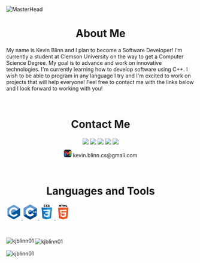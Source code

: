 ![MasterHead](https://pbs.twimg.com/profile_banners/1755975337689894912/1707492464/1500x500)

<!-- ABOUT ME -->
<div align="center">
  <h1>About Me</h1>
  <p align="left"> My name is Kevin Blinn and I plan to become a Software Developer! I'm currently a student at Clemson University on the way to get a Computer Science Degree. My goal is to   advance and work on innovative technologies. I'm currently learning how to develop software using C++. I wish to be able to program in any language I try and I'm excited to work on projects that will help everyone! Feel free to contact me with the links below and I look forward to working with you! </p>
</div>

<br>

<!-- Contact Me -->
<div align="center">
  <h1>Contact Me</h1>
  <p>
    <a href="https://www.linkedin.com/in/kevin-blinn-5697132b8/" target="blank"><img align="center" src="https://img.shields.io/badge/LinkedIn-0077B5?style=for-the-badge&logo=linkedin&logoColor=white"></a>
    <a href="https://www.instagram.com/kevinheaven27/" target="blank"><img align="center" src="https://img.shields.io/badge/Instagram-E4405F?style=for-the-badge&logo=instagram&logoColor=white"></a>
    <a href="https://www.leetcode.com/kjblinn01" target="blank"><img align="center" src="https://img.shields.io/badge/-LeetCode-FFA116?style=for-the-badge&logo=LeetCode&logoColor=black"></a>
    <a href="https://twitter.com/KJBlinn01" target="blank"><img align="center" src="https://img.shields.io/badge/X-000000?style=for-the-badge&logo=x&logoColor=white"></a>
    <a href="https://github.com/KJBlinn01" target="blank"><img align="center" src="https://img.shields.io/badge/GitHub-100000?style=for-the-badge&logo=github&logoColor=white"></a>
  </p>
  
  <p align = "center">
   <img src="https://github.com/tandpfun/skill-icons/raw/main/icons/Gmail-Dark.svg" width="20">
    kevin.blinn.cs@gmail.com
  </p>
  
</div>

<br>

<!-- Languages and Tools -->

<div align="center">
  <h1>Languages and Tools</h1>
  <p align="left"> <a href="https://www.cprogramming.com/" target="_blank" rel="noreferrer"> <img src="https://raw.githubusercontent.com/devicons/devicon/master/icons/c/c-original.svg" alt="c" width="40" height="40"/> </a> <a href="https://www.w3schools.com/cpp/" target="_blank" rel="noreferrer"> <img src="https://raw.githubusercontent.com/devicons/devicon/master/icons/cplusplus/cplusplus-original.svg" alt="cplusplus" width="40" height="40"/> </a> <a href="https://www.w3schools.com/css/" target="_blank" rel="noreferrer"> <img src="https://raw.githubusercontent.com/devicons/devicon/master/icons/css3/css3-original-wordmark.svg" alt="css3" width="40" height="40"/> </a> <a href="https://www.w3.org/html/" target="_blank" rel="noreferrer"> <img src="https://raw.githubusercontent.com/devicons/devicon/master/icons/html5/html5-original-wordmark.svg" alt="html5" width="40" height="40"/> </a> 
  </p>
</div>

<br>

<!-- Github Stats -->

<p><img align="left" src="https://github-readme-stats.vercel.app/api/top-langs?username=kjblinn01&show_icons=true&locale=en&layout=compact" alt="kjblinn01" /></p>

<p>&nbsp;<img align="center" src="https://github-readme-stats.vercel.app/api?username=kjblinn01&show_icons=true&locale=en" alt="kjblinn01" /></p>

<p><img align="center" src="https://github-readme-streak-stats.herokuapp.com/?user=kjblinn01&" alt="kjblinn01" /></p>

